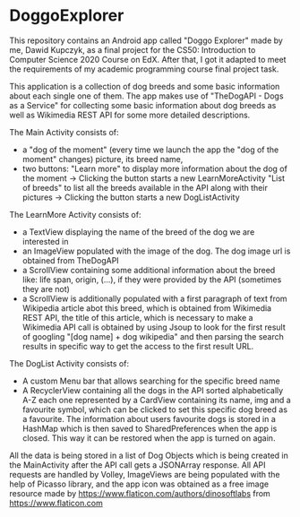 # DoggoExplorer
This repository contains an Android app called "Doggo Explorer" made by me, Dawid Kupczyk, as a final project for the CS50: Introduction to Computer Science 2020 Course on EdX.
After that, I got it adapted to meet the requirements of my academic programming course final project task.

This application is a collection of dog breeds and some basic information about each single one of them. 
The app makes use of "TheDogAPI - Dogs as a Service" for collecting some basic information about dog breeds as well as Wikimedia REST API for some more detailed descriptions.

The Main Activity consists of:
- a "dog of the moment" (every time we launch the app the "dog of the moment" changes) picture, its breed name, 
- two buttons: "Learn more"     to display more information about the dog of the moment               -> Clicking the button starts a new LearnMoreActivity
               "List of breeds" to list all the breeds available in the API along with their pictures -> Clicking the button starts a new DogListActivity

The LearnMore Activity consists of:
- a TextView displaying the name of the breed of the dog we are interested in
- an ImageView populated with the image of the dog. The dog image url is obtained from TheDogAPI
- a ScrollView containing some additional information about the breed like: life span, origin, (...), if they were provided by the API (sometimes they are not)
- a ScrollView is additionally populated with a first paragraph of text from Wikipedia article abot this breed, which is obtained from Wikimedia REST API,
  the title of this article, which is necessary to make a Wikimedia API call is obtained by using Jsoup to look for the first result of googling "[dog name] + dog wikipedia"
  and then parsing the search results in specific way to get the access to the first result URL.

The DogList Activity consists of:
- A custom Menu bar that allows searching for the specific breed name
- A RecyclerView containing all the dogs in the API sorted alphabetically A-Z each one represented by a CardView containing its name, img and a favourite symbol,
 which can be clicked to set this specific dog breed as a favourite. The information about users favourite dogs is stored in a HashMap which is then saved to SharedPreferences
 when the app is closed. This way it can be restored when the app is turned on again.
 
 All the data is being stored in a list of Dog Objects which is being created in the MainActivity after the API call gets a JSONArray response.
 All API requests are handled by Volley, ImageViews are being populated with the help of Picasso library, and 
 the app icon was obtained as a free image resource made by https://www.flaticon.com/authors/dinosoftlabs from https://www.flaticon.com
